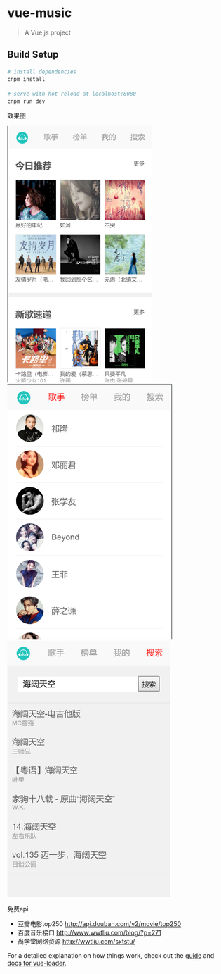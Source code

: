 # vue-music

> A Vue.js project

## Build Setup

``` bash
# install dependencies
cnpm install

# serve with hot reload at localhost:8080
cnpm run dev
```

效果图

![首页](https://raw.githubusercontent.com/f1ybird/vue-music/master/src/assets/screenshot/home.png)
![歌手](https://raw.githubusercontent.com/f1ybird/vue-music/master/src/assets/screenshot/artists.png)
![搜索](https://raw.githubusercontent.com/f1ybird/vue-music/master/src/assets/screenshot/search.png)

免费api
- 豆瓣电影top250  http://api.douban.com/v2/movie/top250
- 百度音乐接口 http://www.wwtliu.com/blog/?p=271
- 尚学堂网络资源 http://wwtliu.com/sxtstu/

For a detailed explanation on how things work, check out the [guide](http://vuejs-templates.github.io/webpack/) and [docs for vue-loader](http://vuejs.github.io/vue-loader).
